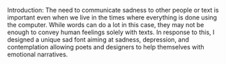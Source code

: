 Introduction:
The need to communicate sadness to other people or text is important even when we live in the times where everything is done using the computer. While words can do a lot in this case, they may not be enough to convey human feelings solely with texts. In response to this, I designed a unique sad font aiming at sadness, depression, and contemplation allowing poets and designers to help themselves with emotional narratives.
